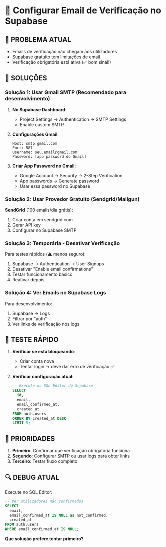 # 📧 Configurar Email de Verificação no Supabase

## 🚨 **PROBLEMA ATUAL**
- Emails de verificação não chegam aos utilizadores
- Supabase gratuito tem limitações de email
- Verificação obrigatória está ativa (✅ bom sinal!)

## 🔧 **SOLUÇÕES**

### **Solução 1: Usar Gmail SMTP (Recomendado para desenvolvimento)**

1. **No Supabase Dashboard**:
   - Project Settings → Authentication → SMTP Settings
   - Enable custom SMTP

2. **Configurações Gmail**:
   ```
   Host: smtp.gmail.com
   Port: 587
   Username: seu.email@gmail.com
   Password: [app password do Gmail]
   ```

3. **Criar App Password no Gmail**:
   - Google Account → Security → 2-Step Verification
   - App passwords → Generate password
   - Usar essa password no Supabase

### **Solução 2: Usar Provedor Gratuito (Sendgrid/Mailgun)**

**SendGrid** (100 emails/dia grátis):
1. Criar conta em sendgrid.com
2. Gerar API key
3. Configurar no Supabase SMTP

### **Solução 3: Temporária - Desativar Verificação**

Para testes rápidos (⚠️ menos seguro):
1. Supabase → Authentication → User Signups
2. Desativar "Enable email confirmations"
3. Testar funcionamento básico
4. Reativar depois

### **Solução 4: Ver Emails no Supabase Logs**

Para desenvolvimento:
1. Supabase → Logs
2. Filtrar por "auth"
3. Ver links de verificação nos logs

## 🧪 **TESTE RÁPIDO**

1. **Verificar se está bloqueando**:
   - Criar conta nova
   - Tentar login → deve dar erro de verificação ✅

2. **Verificar configuração atual**:
   ```sql
   -- Execute no SQL Editor do Supabase
   SELECT 
     id,
     email,
     email_confirmed_at,
     created_at
   FROM auth.users 
   ORDER BY created_at DESC 
   LIMIT 5;
   ```

## 🎯 **PRIORIDADES**

1. **Primeiro**: Confirmar que verificação obrigatória funciona
2. **Segundo**: Configurar SMTP ou usar logs para obter links
3. **Terceiro**: Testar fluxo completo

## 🔍 **DEBUG ATUAL**

Execute no SQL Editor:
```sql
-- Ver utilizadores não confirmados
SELECT 
  email,
  email_confirmed_at IS NULL as not_confirmed,
  created_at
FROM auth.users 
WHERE email_confirmed_at IS NULL;
```

**Que solução prefere tentar primeiro?** 